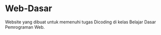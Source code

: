 # Web-Dasar
Website yang dibuat untuk memenuhi tugas Dicoding di kelas Belajar Dasar Pemrograman Web.
